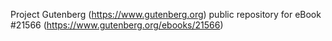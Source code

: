 Project Gutenberg (https://www.gutenberg.org) public repository for eBook #21566 (https://www.gutenberg.org/ebooks/21566)
